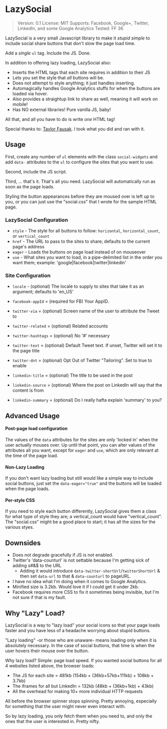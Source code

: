 LazySocial
===============
> Version: 0.1
> License: MIT
> Supports: Facebook, Google+, Twitter, LinkedIn, and some Google Analytics
> Tested: FF 36

LazySocial is a very small Javascript library to make it _stupid simple_ to
include social share buttons that don't slow the page load time.

Add a _single_ `ul` tag. Include the JS. Done.

In addition to offering lazy loading, LazySocial also:

  * Inserts the HTML tags that each site requires in addition to their JS
  * Lets you set the style that _all_ buttons will be.
  * Does not attempt to style anything; it just handles inserting.
  * Automagically handles Google Analytics stuffs for when the buttons are
    loaded via hover.
  * Also provides a straightup link to share as well, meaning it will work on
    mobile!
  * Has NO external libraries! Pure vanilla JS, baby!


All that, and all you have to do is write _one_ HTML tag!



Special thanks to: [Taylor Fausak](http://taylor.fausak.me/2012/05/31/better-social-widget-lazy-loading). I took what you did and ran with it.


Usage
-----
First, create any number of `ul` elements with the class `social-widgets` and
add `data-` attributes to the `ul` to configure the sites that you want to use.

Second, include the JS script.

Third, ... that's it. That's all you need. LazySocial will automatically run
as soon as the page loads.


Styling the button appearances before they are moused over is left up to you, or
you can just use the "social.css" that I wrote for the sample HTML page.


### LazySocial Configuration ###

  * `style` - The style for all buttons to follow:
              `horizontal`, `horizontal_count`, or `vertical_count`
  * `href` - The URL to pass to the sites to share; defaults to the current
             page's address
  * `eager` - Loads the buttons on page load instead of on mouseover
  * `use` - What sites you want to load, in a pipe-delimited list in the order
            you want them; example: 'google|facebook|twitter|linkedin'


### Site Configuration ###

  * `locale` - (optional) The locale to supply to sites that take it as an
               argument; defaults to 'en_US'

  * `facebook-appId` = (required for FB) Your AppID.

  * `twitter-via` = (optional) Screen name of the user to attribute the Tweet to
  * `twitter-related` = (optional) Related accounts
  * `twitter-hashtags` = (optional) No '#' necessary
  * `twitter-text` = (optional) Default Tweet text. If unset, Twitter will set
                     it to the page title
  * `twitter-dnt` = (optional) Opt Out of Twitter "Tailoring". Set to true to
                    enable

  * `linkedin-title` = (optional) The title to be used in the post
  * `linkedin-source` = (optional) Where the post on LinkedIn will say that the
                        content is from
  * `linkedin-summary` = (optional) Do I really hafta explain 'summary' to you?


Advanced Usage
---------

#### Post-page load configuration ####

The values of the `data` attributes for the sites are only 'locked in' when the
user actually mouses over. Up until that point, you can alter values of the
attributes all you want, except for `eager` and `use`, which are only relevant
at the time of the page load.

#### Non-Lazy Loading ####

If you don't want lazy loading but still would like a simple way to include
social buttons, just set the `data-eager="true"` and the buttons will be loaded
when the page loads.


#### Per-style CSS ####

If you need to style each button differently, LazySocial gives them a class
for what type of style they are; a vertical_count would have "vertical_count".
The "social.css" might be a good place to start; it has all the sizes for the
various styes.


Downsides
---------
  * Does not degrade gracefully if JS is not enabled.
  * Twitter's 'data-counturl' is not settable because I'm getting sick of adding
    s#&$ to the URL
    * Adding it would introduce `data-twitter-shortUrl`/`twitterShortUrl`
      & then set `data-url` to that & `data-counturl` to pageURL.
  * I have no idea what I'm doing when it comes to Google Analytics.
  * Minified size is 3.2kb. Would love it if I could get it under 2kb.
  * Facebook requires more CSS to fix it sometimes being invisible, but I'm not
    sure if that is my fault.


Why "Lazy" Load?
-------

LazySocial is a way to "lazy load" your social icons so that your page loads
faster and you have less of a headache worrying about stupid buttons.

"Lazy loading" -or those who are unaware- means loading only when it is
absolutely necessary. In the case of social buttons, that time is when the user
hovers their mouse over the button.

Why lazy load? Simple: page load speed. If you wanted social buttons for all 4
websites listed above, the browser loads:

  * The JS for each site = 481kb (154kb + (36kb+57kb+111kb) + 108kb + 3.7kb)
  * The iframes for all but LinkedIn = 132kb (48kb + (36kb+1kb) + 43kb)
  * All the overhead for making 10+ more individual HTTP requests

All before the browser spinner stops spinning. Pretty annoying, especially for
something that the user might never even interact with.

So by lazy loading, you only fetch them when you need to, and only the ones that
the user is interested in. Pretty nifty.
